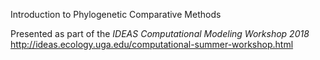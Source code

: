 Introduction to Phylogenetic Comparative Methods

Presented as part of the *IDEAS Computational Modeling Workshop 2018*
http://ideas.ecology.uga.edu/computational-summer-workshop.html